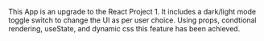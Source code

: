 This App is an upgrade to the React Project 1. It includes a dark/light mode toggle switch to change the UI as per user choice.
Using props, condtional rendering, useState, and dynamic css this feature has been achieved.
